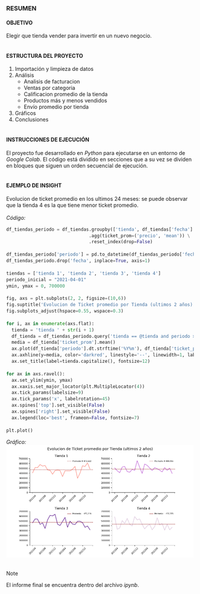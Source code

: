 ### RESUMEN
#### OBJETIVO
Elegir que tienda vender para invertir en un nuevo negocio.
<br/><br/>
#### ESTRUCTURA DEL PROYECTO
1. Importación y limpieza de datos
2. Análisis
    * Analisis de facturacion
    * Ventas por categoria
    * Calificacion promedio de la tienda
    * Productos más y menos vendidos
    * Envío promedio por tienda
3. Gráficos
4. Conclusiones
<br/><br/>
#### INSTRUCCIONES DE EJECUCIÓN
El proyecto fue desarrollado en *Python* para ejecutarse en un entorno de *Google Colab*. El código está dividido en secciones que a su vez se dividen en bloques que siguen un orden secuencial de ejecución.
<br/><br/>
#### EJEMPLO DE INSIGHT
Evolucion de ticket promedio en los ultimos 24 meses: se puede observar que la tienda 4 es la que tiene menor ticket promedio.
<br/><br/>
*Código:*
```python
df_tiendas_periodo = df_tiendas.groupby(['tienda', df_tiendas['fecha'].dt.strftime('%Y%m')]) \
                               .agg(ticket_prom=('precio', 'mean')) \
                               .reset_index(drop=False)

df_tiendas_periodo['periodo'] = pd.to_datetime(df_tiendas_periodo['fecha'] + '01', format='%Y%m%d')
df_tiendas_periodo.drop('fecha', inplace=True, axis=1)

tiendas = ['tienda 1', 'tienda 2', 'tienda 3', 'tienda 4']
periodo_inicial = "2021-04-01"
ymin, ymax = 0, 700000

fig, axs = plt.subplots(2, 2, figsize=(10,6))
fig.suptitle('Evolucion de Ticket promedio por Tienda (ultimos 2 años)', fontsize=14)
fig.subplots_adjust(hspace=0.55, wspace=0.3) 

for i, ax in enumerate(axs.flat):
  tienda = 'tienda ' + str(i + 1)
  df_tienda = df_tiendas_periodo.query('tienda == @tienda and periodo >= @periodo_inicial')
  media = df_tienda['ticket_prom'].mean()
  ax.plot(df_tienda['periodo'].dt.strftime('%Y%m'), df_tienda['ticket_prom'], color=colores[i])
  ax.axhline(y=media, color='darkred', linestyle='--', linewidth=1, label=f'Promedio = {media:,.0f}')
  ax.set_title(label=tienda.capitalize(), fontsize=12)

for ax in axs.ravel():
  ax.set_ylim(ymin, ymax)
  ax.xaxis.set_major_locator(plt.MultipleLocator(4))
  ax.tick_params(labelsize=9)
  ax.tick_params('x', labelrotation=45)
  ax.spines['top'].set_visible(False)
  ax.spines['right'].set_visible(False)
  ax.legend(loc='best', frameon=False, fontsize=7)

plt.plot()
```
*Gráfico:*
<br/>
![Ticket promedio por tienda en los ultimos 24 meses](img/ticket_promedio_24m.png)
<br/><br/>
> [!NOTE]
> El informe final se encuentra dentro del archivo *ipynb*.
